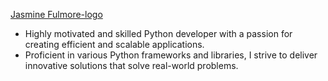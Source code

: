[Jasmine Fulmore-logo](https://github.com/jasfulmore/jasfulmore/assets/95544194/297a6487-df53-4444-9873-2fc1622b075b)



* Highly motivated and skilled Python developer with a passion for creating efficient and scalable applications. 
* Proficient in various Python frameworks and libraries, I strive to deliver innovative solutions that solve real-world problems. 
